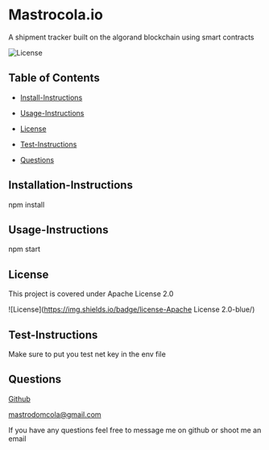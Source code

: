 
# Mastrocola.io
A shipment tracker built on the algorand blockchain using smart contracts

![License](https://img.shields.io/badge/license-Apache--License--2.0-blue/)
    

## Table of Contents

* [Install-Instructions](#install-instructions)

* [Usage-Instructions](#usage-instructions)

* [License](#license)

* [Test-Instructions](#test-instructions)

* [Questions](#questions)



## Installation-Instructions
npm install


## Usage-Instructions
npm start
    

## License
This project is covered under Apache License 2.0

![License](https://img.shields.io/badge/license-Apache License 2.0-blue/)
    
    


## Test-Instructions
Make sure to put you test net key in the env file
    

## Questions
    
[Github](https://github.com/D-Mastrocola)

mastrodomcola@gmail.com
    
If you have any questions feel free to message me on github or shoot me an email
    
    